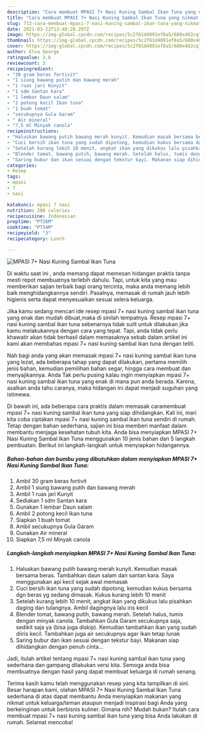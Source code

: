 ```yaml
---
description: "Cara membuat MPASI 7+ Nasi Kuning Sambal Ikan Tuna yang nikmat Untuk Jualan"
title: "Cara membuat MPASI 7+ Nasi Kuning Sambal Ikan Tuna yang nikmat Untuk Jualan"
slug: 713-cara-membuat-mpasi-7-nasi-kuning-sambal-ikan-tuna-yang-nikmat-untuk-jualan
date: 2021-03-22T13:48:28.297Z
image: https://img-global.cpcdn.com/recipes/5c2f61d4091ef8a5/680x482cq70/mpasi-7-nasi-kuning-sambal-ikan-tuna-foto-resep-utama.jpg
thumbnail: https://img-global.cpcdn.com/recipes/5c2f61d4091ef8a5/680x482cq70/mpasi-7-nasi-kuning-sambal-ikan-tuna-foto-resep-utama.jpg
cover: https://img-global.cpcdn.com/recipes/5c2f61d4091ef8a5/680x482cq70/mpasi-7-nasi-kuning-sambal-ikan-tuna-foto-resep-utama.jpg
author: Elva George
ratingvalue: 3.6
reviewcount: 3
recipeingredient:
- "30 gram beras fortivit"
- "1 siung bawang putih dan bawang merah"
- "1 ruas jari Kunyit"
- "1 sdm Santan kara"
- "1 lembar Daun salam"
- "2 potong kecil Ikan tuna"
- "1 buah tomat"
- "secukupnya Gula Garam"
- " Air mineral"
- "7,5 ml Minyak canola"
recipeinstructions:
- "Haluskan bawang putih bawang merah kunyit. Kemudian masak bersama beras. Tambahkan daun salam dan santan kara. Saya menggunakan api kecil sejak awal memasak"
- "Cuci bersih ikan tuna yang sudah dipotong, kemudian kukus bersama dgn beras yg sedang dimasak. Kukus kurang lebih 10 menit"
- "Setelah kurang lebih 10 menit, angkat ikan yang dikukus lalu pisahkan daging dan tulangnya. Ambil dagingnya lalu iris kecil"
- "Blender tomat, bawang putih, bawang merah. Setelah halus, tumis dengan minyak canola. Tambahkan Gula Garam secukupnya saja, sedikit saja ya (bisa juga diskip). Kemudian tambahkan ikan yang sudah diiris kecil. Tambahkan juga air secukupnya agar ikan tetap lunak"
- "Saring bubur dan ikan sesuai dengan tekstur bayi. Makanan siap dihidangkan dengan penuh cinta..."
categories:
- Resep
tags:
- mpasi
- 7
- nasi

katakunci: mpasi 7 nasi 
nutrition: 200 calories
recipecuisine: Indonesian
preptime: "PT26M"
cooktime: "PT34M"
recipeyield: "3"
recipecategory: Lunch

---
```



![MPASI 7+ Nasi Kuning Sambal Ikan Tuna](https://img-global.cpcdn.com/recipes/5c2f61d4091ef8a5/680x482cq70/mpasi-7-nasi-kuning-sambal-ikan-tuna-foto-resep-utama.jpg)

Di waktu  saat ini , anda memang dapat memesan hidangan praktis tanpa mesti repot membuatnya terlebih dahulu. Tapi, untuk kita yang mau memberikan sajian terbaik bagi orang tercinta, maka anda memang lebih baik menghidangkannya sendiri. Pasalnya, memasak di rumah jauh lebih higienis serta dapat menyesuaikan sesuai selera keluarga.

Jika kamu sedang mencari ide resep mpasi 7+ nasi kuning sambal ikan tuna yang enak dan mudah dibuat,maka di sinilah tempatnya. Resep mpasi 7+ nasi kuning sambal ikan tuna  sebenarnya tidak sulit untuk dilakukan jika kamu melakukannya dengan cara yang tepat. Tapi, anda tidak perlu khawatir akan tidak berhasil dalam memasaknya 
sebab dalam artikel ini kami akan membahas mpasi 7+ nasi kuning sambal ikan tuna dengan teliti.  



Nah bagi anda yang akan memasak mpasi 7+ nasi kuning sambal ikan tuna yang lezat, ada beberapa tahap yang dapat dilakukan, pertama memilih jenis bahan, kemudian pemilihan bahan segar, hingga cara membuat dan menyajikannya. Anda Tak perlu pusing kalau ingin menyiapkan mpasi 7+ nasi kuning sambal ikan tuna yang enak di mana pun anda berada. Karena, asalkan anda  tahu caranya, maka hidangan ini dapat menjadi suguhan yang istimewa.

Di bawah ini, ada beberapa cara praktis  dalam memasak caramembuat mpasi 7+ nasi kuning sambal ikan tuna yang siap dihidangkan. Kali ini, mari kita coba ciptakan mpasi 7+ nasi kuning sambal ikan tuna sendiri di rumah. Tetap dengan bahan sederhana, sajian ini bisa memberi manfaat dalam membantu menjaga kesehatan tubuh kita. Anda bisa menyiapkan MPASI 7+ Nasi Kuning Sambal Ikan Tuna menggunakan 10 jenis bahan dan 5 langkah pembuatan. Berikut ini langkah-langkah untuk menyiapkan hidangannya.

<!--inarticleads1-->

##### Bahan-bahan dan bumbu yang dibutuhkan dalam menyiapkan MPASI 7+ Nasi Kuning Sambal Ikan Tuna:

1. Ambil 30 gram beras fortivit
1. Ambil 1 siung bawang putih dan bawang merah
1. Ambil 1 ruas jari Kunyit
1. Sediakan 1 sdm Santan kara
1. Gunakan 1 lembar Daun salam
1. Ambil 2 potong kecil Ikan tuna
1. Siapkan 1 buah tomat
1. Ambil secukupnya Gula Garam
1. Gunakan  Air mineral
1. Siapkan 7,5 ml Minyak canola




<!--inarticleads2-->

##### Langkah-langkah menyiapkan MPASI 7+ Nasi Kuning Sambal Ikan Tuna:

1. Haluskan bawang putih bawang merah kunyit. Kemudian masak bersama beras. Tambahkan daun salam dan santan kara. Saya menggunakan api kecil sejak awal memasak
1. Cuci bersih ikan tuna yang sudah dipotong, kemudian kukus bersama dgn beras yg sedang dimasak. Kukus kurang lebih 10 menit
1. Setelah kurang lebih 10 menit, angkat ikan yang dikukus lalu pisahkan daging dan tulangnya. Ambil dagingnya lalu iris kecil
1. Blender tomat, bawang putih, bawang merah. Setelah halus, tumis dengan minyak canola. Tambahkan Gula Garam secukupnya saja, sedikit saja ya (bisa juga diskip). Kemudian tambahkan ikan yang sudah diiris kecil. Tambahkan juga air secukupnya agar ikan tetap lunak
1. Saring bubur dan ikan sesuai dengan tekstur bayi. Makanan siap dihidangkan dengan penuh cinta...




Jadi, itulah artikel tentang  mpasi 7+ nasi kuning sambal ikan tuna  yang sederhana dan gampang dilakukan versi kita. Semoga anda bisa membuatnya dengan hasil yang dapat membuat keluarga di rumah senang. 

Terima kasih kamu telah menggunakan resep yang kita tampilkan di sini. Besar harapan kami, olahan  MPASI 7+ Nasi Kuning Sambal Ikan Tuna sederhana di atas dapat membantu Anda menyiapkan makanan yang nikmat untuk keluarga/teman ataupun menjadi inspirasi bagi Anda yang berkeinginan untuk berbisnis kuliner. Gimana nih? Mudah bukan? Itulah cara membuat mpasi 7+ nasi kuning sambal ikan tuna yang bisa Anda lakukan di rumah. Selamat mencoba!

